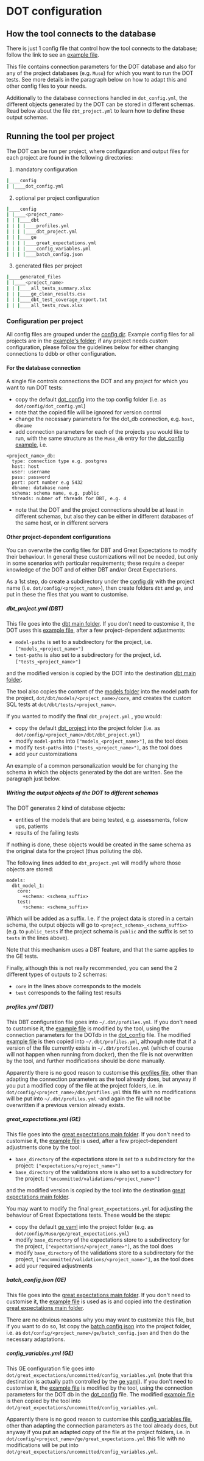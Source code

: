 # DOT configuration

## How the tool connects to the database

There is just 1 config file that control how the tool connects to the database; follow the link to see an [example file](dot/config/example/dot_config.yml).

This file contains connection parameters for the DOT database and also for any of the project databases (e.g. `Muso`)
for which you want to run the DOT tests. See more details in the paragraph below on how to adapt this and other config files to your needs.

Additionally to the database connections handled in `dot_config.yml`, the different objects generated by the DOT
can be stored in different schemas. Read below about the file `dbt_project.yml` to learn how to define these output schemas.

## Running the tool per project

The DOT can be run per project, where configuration and output files for each project are found in the following directories:
1. mandatory configuration
```bash
|____config
| |____dot_config.yml
```
2. optional per project configuration
```bash
|____config
| |____<project_name>
| | |____dbt
| | | |____profiles.yml
| | | |____dbt_project.yml
| | |____ge
| | | |____great_expectations.yml
| | | |____config_variables.yml
| | | |____batch_config.json
```
3. generated files per project
```bash
|____generated_files
| |____<project_name>
| | |____all_tests_summary.xlsx
| | |____ge_clean_results.csv
| | |____dbt_test_coverage_report.txt
| | |____all_tests_rows.xlsx
```

### Configuration per project

All config files are grouped under the [config dir](dot/config). Example config files for all projects are in the [example's folder](dot/config/example);
if any project needs custom configuration, please follow the guidelines below for either changing connections to 
ddbb or other configuration.

#### For the database connection

A single file controls connections the DOT and any project for which you want to run DOT tests:
- copy the default [dot_config](dot/config/example/dot_config.yml) into the top config folder (i.e. as `dot/config/dot_config.yml`)
- note that the copied file will be ignored for version control
- change the necessary parameters for the dot_db connection, e.g. `host`, `dbname`
- add connection parameters for each of the projects you would like to run, with the same structure 
as the `Muso_db` entry for the [dot_config example](dot/config/example/dot_config.yml), i.e.
```
<project_name>_db:
  type: connection type e.g. postgres
  host: host
  user: username
  pass: password
  port: port number e.g 5432
  dbname: database name
  schema: schema name, e.g. public
  threads: nubmer of threads for DBT, e.g. 4
```
- note that the DOT and the project connections should be at least in different schemas, but also they can be either
in different databases of the same host, or in different servers

#### Other project-dependent configurations

You can overwrite the config files for DBT and Great Expectations to modify their behaviour.
In general these customizations will not be needed, but only in some scenarios with particular requirements;
these require a deeper knowledge of the DOT and of either DBT and/or Great Expectations.

As a 1st step, do create a subdirectory under the [config dir](dot/config) with the project name (i.e. `dot/config/<project_name>`),
then create folders `dbt` and `ge`, and put in these the files that you want to customise.

##### dbt_project.yml (DBT)

This file goes into the [dbt main folder](dot/dbt). If you don't need to customise it, the DOT uses this [example file](dot/config/example/project_name/dbt/dbt_project.yml),
after a few project-dependent adjustments:
- `model-paths` is set to a subdirectory for the project, i.e. `["models_<project_name>"]`
- `test-paths` is also set to a subdirectory for the project, i.d. `["tests_<project_name>"]`

and the modified version is copied by the DOT into the destination [dbt main folder](dot/dbt).

The tool also copies the content of the [models folder](dot/dbt/models/core) into the model path for the project, `dot/dbt/models/<project_name>/core`,
and creates the custom SQL tests at `dot/dbt/tests/<project_name>`.

If you wanted to modify the final `dbt_project.yml` , you would:
- copy the default [dbt_project](dot/config/example/project_name/dbt/dbt_project.yml) into the project folder (i.e. as `dot/config/<project_name>/dbt/dbt_project.yml`)
- modify `model-paths` into `["models_<project_name>"]`, as the tool does
- modify `test-paths` into `["tests_<project_name>"]`, as the tool does
- add your customizations

An example of a common personalization would be for changing the schema in which the objects generated by the dot are written.
See the paragraph just below.

##### Writing the output objects of the DOT to different schemas

The DOT generates 2 kind of database objects:
- entities of the models that are being tested, e.g. assessments, follow ups, patients
- results of the failing tests

If nothing is done, these objects would be created in the same schema as the original data for the project (thus polluting the db).

The following lines added to `dbt_project.yml` will modify where those objects are stored:
```
models:
  dbt_model_1:
    core:
      +schema: <schema_suffix>
    test:
      +schema: <schema_suffix>
```
Which will be added as a suffix. I.e. if the project data is stored in a certain schema, the output objects will go to 
`<project_schema>_<schema_suffix>` (e.g. to `public_tests` if the project schema is `public` and the suffix is set to
`tests` in the lines above).

Note that this mechanism uses a DBT feature, and that the same applies to the GE tests.

Finally, although this is not really recommended, you can send the 2 different types of outputs to 2 schemas:
- `core` in the lines above corresponds to the models
- `test` corresponds to the failing test results

##### profiles.yml (DBT)

This DBT configuration file goes into `~/.dbt/profiles.yml`. If you don't need to customise it, the [example file](dot/config/example/project_name/dbt/profiles.yml)
is modified by the tool, using the connection parameters for the DOTdb in the [dot_config](dot/config/example/dot_config.yml) file.
The modified [example file](dot/config/example/project_name/dbt/profiles.yml) is then copied into `~/.dbt/profiles.yml`,
although note that if a version of the file currently exists in `~/.dbt/profiles.yml` (which of course will not happen when running from docker),
then the file is not overwritten by the tool, and further modifications should be done manually. 

Apparently there is no good reason to customise this [profiles file](dot/config/example/project_name/dbt/profiles.yml),
other than adapting the connection parameters as the tool already does, but anyway if you put a modified copy of the file at the project folders,
i.e. in `dot/config/<project_name>/dbt/profiles.yml` this file with no modifications will be put into `~/.dbt/profiles.yml` 
-and again the file will not be overwritten if a previous version already exists.

##### great_expectations.yml (GE)

This file goes into the [great expectations main folder](dot/great_expectations). If you don't need to customise it, 
the [example file](dot/config/example/project_name/ge/great_expectations.yml) is used, after a few project-dependent 
adjustments done by the tool:
- `base_directory` of the expectations store is set to a subdirectory for the project: `["expectations/<project_name>"]`
- `base_directory` of the validations store is also set to a subdirectory for the project: `["uncommitted/validations/<project_name>"]`

and the modified version is copied by the tool into the destination [great expectations main folder](dot/great_expectations).

You may want to modify the final `great_expectations.yml` for adjusting the behaviour of Great Expectations tests.
These would be the steps:
- copy the default [ge yaml](dot/config/example/project_name/ge/great_expectations.yml) into the project folder 
(e.g. as `dot/config/Muso/ge/great_expectations.yml`)
- modify `base_directory` of the expectations store to a subdirectory for the project, `["expectations/<project_name>"]`, as the tool does
- modify `base_directory` of the validations store to a subdirectory for the project, `["uncommitted/validations/<project_name>"]`, as the tool does
- add your required adjustments

##### batch_config.json (GE)

This file goes into the [great expectations main folder](dot/great_expectations). If you don't need to customise it, 
the [example file](dot/config/example/project_name/ge/batch_config.json) is used as is and copied into the destination [great expectations main folder](dot/great_expectations).

There are no obvious reasons why you may want to customize this file, but if you want to do so, 1st copy the [batch config json](dot/config/example/project_name/ge/batch_config.json)
into the project folder, i.e. as `dot/config/<project_name>/ge/batch_config.json` and then do the necessary adaptations.

##### config_variables.yml (GE)

This GE configuration file goes into `dot/great_expectations/uncommitted/config_variables.yml`
(note that this destination is actually path controlled by the [ge yaml](dot/config/example/project_name/ge/great_expectations.yml)).
If you don't need to customise it, the [example file](dot/config/example/project_name/ge/config_variables.yml)
is modified by the tool, using the connection parameters for the DOT db in the [dot_config](dot/config/example/dot_config.yml) file.
The modified [example file](dot/config/example/project_name/ge/config_variables.yml) is then copied by the tool into `dot/great_expectations/uncommitted/config_variables.yml`.

Apparently there is no good reason to customise this [config_variables file](dot/config/example/project_name/ge/great_expectations.yml),
other than adapting the connection parameters as the tool already does, but anyway if you put an adapted copy of the file at the project folders,
i.e. in `dot/config/<project_name>/ge/great_expectations.yml` this file with no modifications will be put into `dot/great_expectations/uncommitted/config_variables.yml`.
